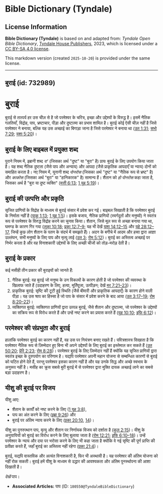 # Bible Dictionary (Tyndale)

## License Information

**Bible Dictionary (Tyndale)** is based on and adapted from: _Tyndale Open Bible Dictionary_, [Tyndale House Publishers](https://tyndaleopenresources.com/), 2023, which is licensed under a [CC BY-SA 4.0 license](https://creativecommons.org/licenses/by-sa/4.0/legalcode.en).

This markdown version (created `2025-10-20`) is provided under the same license.



--------------------------------

## बुराई (id: 732989)

बुराई
=====

बुराई से तात्पर्य हर उस चीज़ से है जो परमेश्‍वर के चरित्र, इच्छा और उद्देश्यों के विरुद्ध है। इसमें नैतिक गलतियाँ, विद्रोह, पाप, भ्रष्टाचार, पीड़ा और दुष्टात्मा का प्रभाव शामिल है। बुराई कोई ऐसी चीज़ नहीं है जिसे परमेश्वर ने बनाया, बल्कि यह उस अच्छाई का बिगाड़ा जाना है जिसे परमेश्वर ने बनाया था ([उत 1:31](https://ref.ly/Gen1:31); [सभो 7:29](https://ref.ly/Eccl7:29); [यशा 5:20](https://ref.ly/Isa5:20))।

बुराई के लिए बाइबल में प्रयुक्त शब्द
------------------------------------

पुराने नियम में, इब्रानी शब्द *रा'* (जिसका अर्थ "दुष्ट" या "बुरा" है) प्रायः बुराई के लिए उपयोग किया जाता है। यह शब्द नैतिक दुष्टता (जैसे पाप और अन्याय) और आपदा (जैसे प्राकृतिक आपदाएँ या न्याय) दोनों को समाहित करता है। नए नियम में, यूनानी शब्द *पोनरोस* (जिसका अर्थ "दुष्ट" या "नैतिक रूप से भ्रष्ट" है) और *काकोस* (जिसका अर्थ "बुरा" या "हानिकारक" है) सामान्य हैं। शैतान को *हो पोनरोस* कहा जाता है, जिसका अर्थ है "बुरा या दुष्ट व्यक्ति" ([मत्ती 6:13](https://ref.ly/Matt6:13); [1 यूह 5:19](https://ref.ly/1John5:19))।

बुराई की उत्पत्ति और प्रकृति
----------------------------

सृजित प्राणियों के विद्रोह के माध्यम से बुराई संसार में प्रवेश कर गई। बाइबल सिखाती है कि परमेश्वर बुराई के निर्माता नहीं है ([याकू 1:13](https://ref.ly/Jas1:13); [1 यूह 1:5](https://ref.ly/1John1:5))। इसके बजाय, नैतिक प्राणियों (स्वर्गदूतों और मनुष्यों) ने स्वतंत्र रूप से परमेश्‍वर के विरुद्ध विद्रोह करने का चुनाव किया। शैतान, जिसे मूल रूप से अच्छा बनाया गया था, घमण्ड के कारण गिर गया ([लूका 10:18](https://ref.ly/Luke10:18); [प्रका 12:7–9](https://ref.ly/Rev12:7-Rev12:9); यह भी देखें [यशा 14:12–15](https://ref.ly/Isa14:12-Isa14:15) और [यहे 28:12–17](https://ref.ly/Ezek28:12-Ezek28:17), जिन्हें कुछ लोग शैतान के पतन के संदर्भ में समझते हैं)। अदन के बगीचे में आदम और हव्वा द्वारा आज्ञा उल्लंघन, सभी मनुष्यों के लिए पाप और मृत्यु लाई ([उत 3](https://ref.ly/Gen3:1-Gen3:24); [रोम 5:12](https://ref.ly/Rom5:12))। बुराई का अस्तित्व अच्छाई पर निर्भर करता है और वह विनाशकारी उद्देश्यों के लिए अच्छी चीजों को तोड़\-मरोड़ देती है।

बुराई के प्रकार
---------------

कई मसीही तीन प्रकार की बुराइयों को जानते हैं:

1. नैतिक बुराई: वह बुराई जो मनुष्य के उन विकल्पों के कारण होती है जो परमेश्वर की व्यवस्था के खिलाफ जाते हैं (उदाहरण के लिए, हत्या, मूर्तिपूजा, उत्पीड़न; देखें [मर 7:21–23](https://ref.ly/Mark7:21-Mark7:23))।
2. प्राकृतिक बुराई: सृष्टि की टूटी हुई स्थिति (जैसे बीमारी और प्राकृतिक आपदाएँ) के कारण होने वाली पीड़ा। यह उस श्राप का हिस्सा है जो पाप के संसार में प्रवेश करने के बाद आया ([उत 3:17–19](https://ref.ly/Gen3:17-Gen3:19); [रोम 8:20–22](https://ref.ly/Rom8:20-Rom8:22))।
3. व्यक्तिगत बुराई: व्यक्तिगत प्राणियों द्वारा उत्पन्न बुराई, जैसे शैतान और दुष्टात्मा, जो परमेश्वर के उद्देश्यों का सक्रिय रूप से विरोध करते हैं और उन्हें नष्ट करने का प्रयास करते हैं ([यूह 10:10](https://ref.ly/John10:10); [इफि 6:12](https://ref.ly/Eph6:12))।

परमेश्वर की संप्रभुता और बुराई
------------------------------

हालांकि परमेश्वर बुराई का कारण नहीं हैं, वह उस पर नियंत्रण बनाए रखते हैं। पवित्रशास्त्र सिखाता है कि परमेश्वर नैतिक रूप से ज़िम्मेदार हुए बिना भी अपने उद्देश्यों के लिए बुराई का इस्तेमाल कर सकते हैं ([उत 50:20](https://ref.ly/Gen50:20); [प्रेरि 2:23](https://ref.ly/Acts2:23); [रोम 8:28](https://ref.ly/Rom8:28))। परमेश्वर बुराई के लिए ज़िम्मेदार नहीं हैं क्योंकि यह सृजित प्राणियों द्वारा स्वतंत्र इच्छा के दुरुपयोग का परिणाम है। यद्यपि परमेश्वर अपनी महान योजना से सम्बन्धित कारणों से बुराई को घटित होने देते हैं, परन्तु परमेश्वर इसका कारण नहीं है और यह उनके सिद्ध और अच्छे स्वभाव के अनुरूप नहीं है। मसीह का क्रूस सबसे बुरी बुराई में से परमेश्वर द्वारा मुक्ति दायक अच्छाई लाने का सबसे बड़ा उदाहरण है।

यीशु की बुराई पर विजय
---------------------

यीशु आए:

* शैतान के कार्यों को नष्ट करने के लिए ([1 यूह 3:8](https://ref.ly/1John3:8)),
* पाप का अंत करने के लिए ([इब्रा 9:26](https://ref.ly/Heb9:26)) और
* बुराई पर अंतिम न्याय करने के लिए ([प्रका 20:10](https://ref.ly/Rev20:10), [14](https://ref.ly/Rev20:14))।

यीशु का पुनरुत्थान पाप, मृत्यु और शैतान पर निर्णायक विजय को दर्शाता है ([कुल 2:15](https://ref.ly/Col2:15))। यीशु के अनुयायियों को बुराई का विरोध करने के लिए बुलाया जाता है ([रोम 12:21](https://ref.ly/Rom12:21); [इफि 6:10–18](https://ref.ly/Eph6:10-Eph6:18))। उन्हें परमेश्वर के न्याय और दया पर भरोसा करने के लिए भी कहा जाता है क्योंकि वे नई सृष्टि की पूर्ण प्राप्ति की प्रतीक्षा करते हैं, जहाँ बुराई का अस्तित्व नहीं रहेगा ([प्रका 21:4](https://ref.ly/Rev21:4))।

बुराई, यद्यपि वास्तविक और अत्यंत विनाशकारी है, फिर भी अस्थायी है। यह परमेश्वर की अंतिम योजना को नहीं रोक सकती। बुराई हमें यीशु के माध्यम से उद्धार की आवश्यकता और अंतिम पुनर्स्थापना की आशा दिखाती है।

*देखें* पाप।

* **Associated Articles:** पाप (ID: `180550@TyndaleBibleDictionary`)

